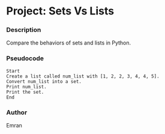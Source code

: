 #   Project: Sets Vs Lists

### Description

Compare the behaviors of sets and lists in Python.

### Pseudocode

    Start
    Create a list called num_list with [1, 2, 2, 3, 4, 4, 5].
    Convert num_list into a set.
    Print num_list.
    Print the set.
    End

### Author

Emran